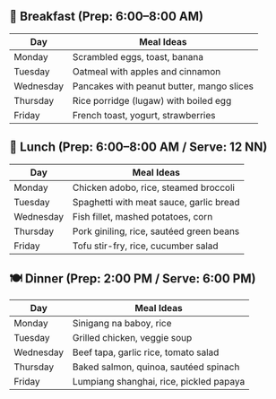 ## 🍳 Breakfast (Prep: 6:00–8:00 AM)

| Day       | Meal Ideas                                  |
|-----------|---------------------------------------------|
| Monday    | Scrambled eggs, toast, banana               |
| Tuesday   | Oatmeal with apples and cinnamon            |
| Wednesday | Pancakes with peanut butter, mango slices   |
| Thursday  | Rice porridge (lugaw) with boiled egg       |
| Friday    | French toast, yogurt, strawberries          |

## 🍱 Lunch (Prep: 6:00–8:00 AM / Serve: 12 NN)

| Day       | Meal Ideas                                      |
|-----------|-------------------------------------------------|
| Monday    | Chicken adobo, rice, steamed broccoli           |
| Tuesday   | Spaghetti with meat sauce, garlic bread         |
| Wednesday | Fish fillet, mashed potatoes, corn              |
| Thursday  | Pork giniling, rice, sautéed green beans        |
| Friday    | Tofu stir-fry, rice, cucumber salad             |

## 🍽️ Dinner (Prep: 2:00 PM / Serve: 6:00 PM)

| Day       | Meal Ideas                                      |
|-----------|-------------------------------------------------|
| Monday    | Sinigang na baboy, rice                         |
| Tuesday   | Grilled chicken, veggie soup                    |
| Wednesday | Beef tapa, garlic rice, tomato salad            |
| Thursday  | Baked salmon, quinoa, sautéed spinach           |
| Friday    | Lumpiang shanghai, rice, pickled papaya         |